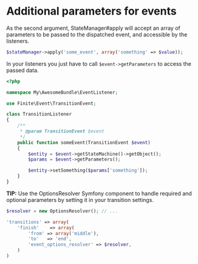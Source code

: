 # Additional parameters for events

As the second argument, StateManager#apply will accept an array of parameters to be passed to the dispatched event, and accessible by the listeners.

```php
$stateManager->apply('some_event', array('something' => $value));
```

In your listeners you just have to call ```$event->getParameters``` to access the passed data.

```php
<?php

namespace My\AwesomeBundle\EventListener;

use Finite\Event\TransitionEvent;

class TransitionListener
{
    /**
     * @param TransitionEvent $event
     */
    public function someEvent(TransitionEvent $event)
    {
        $entity = $event->getStateMachine()->getObject();
        $params = $event->getParameters();

        $entity->setSomething($params['something']);
    }
}
```

**TIP:** Use the OptionsResolver Symfony component to handle required and optional parameters by setting it in your transition settings.

```php
$resolver = new OptionsResolver(); // ...

'transitions' => array(
    'finish'    => array(
        'from' => array('middle'),
        'to'   => 'end',
        'event_options_resolver' => $resolver,
    )
)
```
